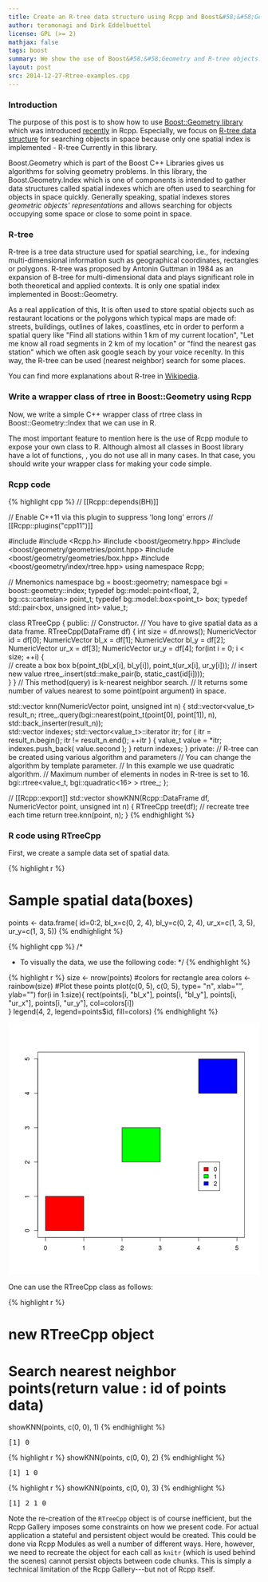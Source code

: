 ```yaml
---
title: Create an R-tree data structure using Rcpp and Boost&#58;&#58;Geometry
author: teramonagi and Dirk Eddelbuettel
license: GPL (>= 2)
mathjax: false
tags: boost 
summary: We show the use of Boost&#58;&#58;Geometry and R-tree objects. 
layout: post
src: 2014-12-27-Rtree-examples.cpp
---
```

### Introduction

The purpose of this post is to show how to use
[Boost::Geometry library](http://www.boost.org/doc/libs/1_57_0/libs/geometry/doc/html/index.html)
which was introduced
[recently](http://dirk.eddelbuettel.com/blog/2014/12/22/#bh_1.55.0-1) in
Rcpp.  Especially, we focus on
[R-tree data structure](http://www.boost.org/doc/libs/1_57_0/libs/geometry/doc/html/geometry/reference/spatial_indexes/boost__geometry__index__rtree.html)
for searching objects in space because only one spatial index is
implemented - R-tree Currently in this library.

Boost.Geometry which is part of the Boost C++ Libraries gives us algorithms
for solving geometry problems. In this library, the Boost.Geometry.Index
which is one of components is intended to gather data structures called
spatial indexes which are often used to searching for objects in space
quickly. Generally speaking, spatial indexes stores *geometric objects'
representations* and allows searching for objects occupying some space or
close to some point in space.

### R-tree

R-tree is a tree data structure used for spatial searching, i.e., for
indexing multi-dimensional information such as geographical coordinates,
rectangles or polygons. R-tree was proposed by Antonin Guttman in 1984 as an
expansion of B-tree for multi-dimensional data and plays significant role in
both theoretical and applied contexts. It is only one spatial index
implemented in Boost::Geometry.

As a real application of this, It is often used to store spatial objects such
as restaurant locations or the polygons which typical maps are made of:
streets, buildings, outlines of lakes, coastlines, etc in order to perform a
spatial query like "Find all stations within 1 km of my current location",
"Let me know all road segments in 2 km of my location" or "find the nearest
gas station" which we often ask google seach by your voice recenlty. In this
way, the R-tree can be used (nearest neighbor) search for some places.

You can find more explanations about R-tree in
[Wikipedia](http://en.wikipedia.org/wiki/R-tree).

### Write a wrapper class of rtree in Boost::Geometry using Rcpp

Now, we write a simple C++ wrapper class of rtree class in
Boost::Geometry::Index that we can use in R.

The most important feature to mention here is the use of Rcpp module to
expose your own class to R. Although almost all classes in Boost library have
a lot of functions, , you do not use all in many cases. In that case, you
should write your wrapper class for making your code simple.

### Rcpp code


{% highlight cpp %}
// [[Rcpp::depends(BH)]]

// Enable C++11 via this plugin to suppress 'long long' errors
// [[Rcpp::plugins("cpp11")]]

#include <vector>
#include <Rcpp.h>
#include <boost/geometry.hpp>
#include <boost/geometry/geometries/point.hpp>
#include <boost/geometry/geometries/box.hpp>
#include <boost/geometry/index/rtree.hpp>
using namespace Rcpp;

// Mnemonics
namespace bg = boost::geometry;
namespace bgi = boost::geometry::index;
typedef bg::model::point<float, 2, bg::cs::cartesian> point_t;
typedef bg::model::box<point_t> box;
typedef std::pair<box, unsigned int> value_t;

class RTreeCpp {
public:
  // Constructor.
  // You have to give spatial data as a data frame.
  RTreeCpp(DataFrame df) {
      int size = df.nrows();
      NumericVector id   = df[0]; 
      NumericVector bl_x = df[1]; 
      NumericVector bl_y = df[2]; 
      NumericVector ur_x = df[3]; 
      NumericVector ur_y = df[4]; 
      for(int i = 0; i < size; ++i) {        
          // create a box
          box b(point_t(bl_x[i], bl_y[i]), point_t(ur_x[i], ur_y[i]));
          // insert new value
          rtree_.insert(std::make_pair(b, static_cast<unsigned int>(id[i])));   
      }
  }
  // This method(query) is k-nearest neighbor search. 
  // It returns some number of values nearest to some point(point argument) in space.

  std::vector<int> knn(NumericVector point, unsigned int n) {
      std::vector<value_t> result_n;
      rtree_.query(bgi::nearest(point_t(point[0], point[1]), n), std::back_inserter(result_n));    
      std::vector<int> indexes;
      std::vector<value_t>::iterator itr;
      for ( itr = result_n.begin(); itr != result_n.end(); ++itr ) {
          value_t value = *itr;
          indexes.push_back( value.second );
      }
      return indexes;
  }
private:
    // R-tree can be created using various algorithm and parameters
    // You can change the algorithm by template parameter. 
    // In this example we use quadratic algorithm. 
    // Maximum number of elements in nodes in R-tree is set to 16.
    bgi::rtree<value_t, bgi::quadratic<16> > rtree_;
};

// [[Rcpp::export]]
std::vector<int> showKNN(Rcpp::DataFrame df, NumericVector point, unsigned int n) {
  RTreeCpp tree(df);            // recreate tree each time
  return tree.knn(point, n);
}
{% endhighlight %}

### R code using RTreeCpp

First, we create a sample data set of spatial data.

{% highlight r %}
# Sample spatial data(boxes)
points <- data.frame(
    id=0:2, 
    bl_x=c(0, 2, 4), 
    bl_y=c(0, 2, 4), 
    ur_x=c(1, 3, 5), 
    ur_y=c(1, 3, 5))
{% endhighlight %}

{% highlight cpp %}
/* 
 * To visually the data, we use the following code: 
 */
{% endhighlight %}

{% highlight r %}
size <- nrow(points)
#colors for rectangle area
colors <- rainbow(size)
#Plot these points
plot(c(0, 5), c(0, 5), type= "n", xlab="", ylab="")
for(i in 1:size){
    rect(points[i, "bl_x"], points[i, "bl_y"], points[i, "ur_x"], points[i, "ur_y"], col=colors[i])  
}
legend(4, 2, legend=points$id, fill=colors)
{% endhighlight %}

![plot of chunk unnamed-chunk-5](../figure/2014-12-27-Rtree-examples-unnamed-chunk-5-1.png) 

One can use the RTreeCpp class as follows:

{% highlight r %}
# new RTreeCpp object
# Search nearest neighbor points(return value : id of points data)
showKNN(points, c(0, 0), 1)
{% endhighlight %}



<pre class="output">
[1] 0
</pre>



{% highlight r %}
showKNN(points, c(0, 0), 2)
{% endhighlight %}



<pre class="output">
[1] 1 0
</pre>



{% highlight r %}
showKNN(points, c(0, 0), 3)
{% endhighlight %}



<pre class="output">
[1] 2 1 0
</pre>

Note the re-creation of the `RTreeCpp` object is of course
inefficient, but the Rcpp Gallery imposes some constraints on how we
present code. For actual application a stateful and persistent
object would be created. This could be done via Rcpp Modules as
well a number of different ways.  Here, however, we need to
recreate the object for each call as `knitr` (which is used behind
the scenes) cannot persist objects between code chunks. This is
simply a technical limitation of the Rcpp Gallery---but not of Rcpp
itself.
